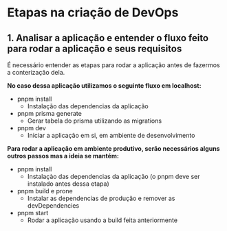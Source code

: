 # Etapas na criação de DevOps
## 1. Analisar a aplicação e entender o fluxo feito para rodar a aplicação e seus requisitos

É necessário entender as etapas para rodar a aplicação antes de fazermos a conterização dela.

**No caso dessa aplicação utilizamos o seguinte fluxo em localhost:**

- pnpm install
  - Instalação das dependencias da aplicação
- pnpm prisma generate
  - Gerar tabela do prisma utilizando as migrations
- pnpm dev
  - Iniciar a aplicação em si, em ambiente de desenvolvimento

**Para rodar a aplicação em ambiente produtivo, serão necessários alguns outros passos mas a ideia se mantém:**

- pnpm install
  - Instalaçào das dependencias da aplicação (o pnpm deve ser instalado antes dessa etapa)
- pnpm build e prone
  - Instalar as dependencias de produção e remover as devDependencies
- pnpm start
  - Rodar a aplicação usando a build feita anteriormente